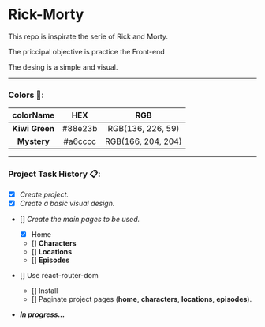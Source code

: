# Rick-Morty
This repo is inspirate the serie of Rick and Morty.

The priccipal objective is practice the Front-end

The desing is a simple and visual.

---

### Colors 🎨:

| colorName | HEX | RGB |
|     :---:      |     :---:      |     :---:      |
| **Kiwi Green** | #88e23b | RGB(136, 226, 59) |
| **Mystery** | #a6cccc | RGB(166, 204, 204) |

---

### Project Task History 📋:

- [x] _Create project._
- [x] _Create a basic visual design._
- [] _Create the main pages to be used._
    - [x] ~~Home~~
    - [] **Characters**
    - [] **Locations**
    - [] **Episodes**
- [] Use react-router-dom
    - [] Install
    - [] Paginate project pages (**home**, **characters**, **locations**, **episodes**).

- ***In progress...***